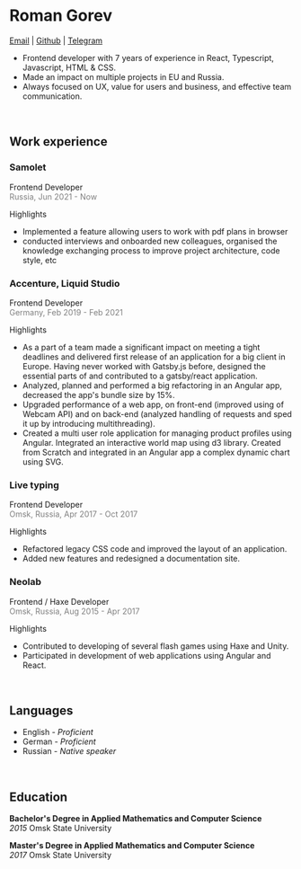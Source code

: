 # **Roman Gorev**

[Email](mailto:ogogorev@yandex.ru) |
[Github](https://github.com/ogogorev) |
[Telegram](https://t.me/ogogorev)

- Frontend developer with 7 years of experience in React, Typescript, Javascript, HTML & CSS.
- Made an impact on multiple projects in EU and Russia.
- Always focused on UX, value for users and business, and effective team communication.

<br/>

## **Work experience**

### **Samolet**

Frontend Developer  
<span style="color: grey">Russia, Jun 2021 - Now</span>

Highlights

- Implemented a feature allowing users to work with pdf plans in browser
- conducted interviews and onboarded new colleagues, organised the knowledge exchanging process to improve project architecture, code style, etc

### **Accenture, Liquid Studio**

Frontend Developer  
<span style="color: grey">Germany, Feb 2019 - Feb 2021</span>

Highlights

- As a part of a team made a significant impact on meeting a tight deadlines and delivered first release of an application for a big client in Europe. Having never worked with Gatsby.js before, designed the essential parts of and contributed to a gatsby/react application.
- Analyzed, planned and performed a big refactoring in an Angular app, decreased the app's bundle size by 15%.
- Upgraded performance of a web app, on front-end (improved using of Webcam API) and on back-end (analyzed handling of requests and sped it up by introducing multithreading).
- Created a multi user role application for managing product profiles using Angular. Integrated an interactive world map using d3 library. Created from Scratch and integrated in an Angular app a complex dynamic chart using SVG.

### **Live typing**

Frontend Developer  
<span style="color: grey">Omsk, Russia, Apr 2017 - Oct 2017</span>

Highlights

- Refactored legacy CSS code and improved the layout of an application.
- Added new features and redesigned a documentation site.

### **Neolab**

Frontend / Haxe Developer  
<span style="color: grey">Omsk, Russia, Aug 2015 - Apr 2017</span>

Highlights

- Contributed to developing of several flash games using Haxe and Unity.
- Participated in development of web applications using Angular and React.

<br/>

## **Languages**

- English - _Proficient_
- German - _Proficient_
- Russian - _Native speaker_

<br/>

## **Education**

**Bachelor's Degree in Applied Mathematics and Computer Science**  
_2015_ Omsk State University

**Master's Degree in Applied Mathematics and Computer Science**  
_2017_ Omsk State University
